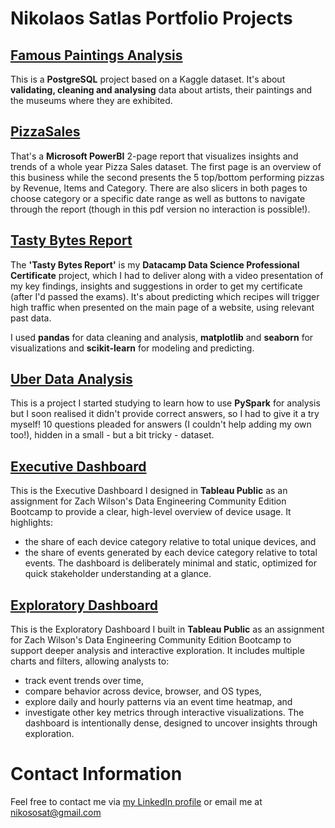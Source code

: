 # Nikolaos Satlas Portfolio Projects
## [Famous Paintings Analysis](https://github.com/nikososat/MyPortfolioProjects/blob/main/Famous%20Paintings%20Analysis.ipynb)
This is a **PostgreSQL** project based on a Kaggle dataset. It's about **validating, cleaning and analysing** data about artists, their paintings and the museums where they are exhibited.
## [PizzaSales](https://github.com/nikososat/MyPortfolioProjects/blob/main/PizzaSales.pdf)
That's a **Microsoft PowerBI** 2-page report that visualizes insights and trends of a whole year Pizza Sales dataset. The first page is an overview of this business while the second presents the 5 top/bottom performing pizzas by Revenue, Items and Category. There are also slicers in both pages to choose category or a specific date range as well as buttons to navigate through the report (though in this pdf version no interaction is possible!).
## [Tasty Bytes Report](https://github.com/nikososat/MyPortfolioProjects/blob/main/Tasty%20Bytes%20Report.ipynb)
The **'Tasty Bytes Report'** is my **Datacamp Data Science Professional Certificate** project, which I had to deliver along with a video presentation of my key findings, insights and suggestions in order to get my certificate (after I'd passed the exams). It's about predicting which recipes will trigger high traffic when presented on the main page of a website, using relevant past data.

I used **pandas** for data cleaning and analysis, **matplotlib** and **seaborn** for visualizations and **scikit-learn** for modeling and predicting.
## [Uber Data Analysis](https://github.com/nikososat/MyPortfolioProjects/blob/main/Uber%20Data%20Analysis.ipynb)
This is a project I started studying to learn how to use **PySpark** for analysis but I soon realised it didn't provide correct answers, so I had to give it a try myself! 10 questions pleaded for answers (I couldn't help adding my own too!), hidden in a small - but a bit tricky - dataset.
## [Executive Dashboard](https://public.tableau.com/app/profile/nikolaos.satlas/viz/BootcampExecutive/ExecutiveDashboard)
This is the Executive Dashboard I designed in **Tableau Public** as an assignment for Zach Wilson's Data Engineering Community Edition Bootcamp to provide a clear, high-level overview of device usage. It highlights:
* the share of each device category relative to total unique devices, and
* the share of events generated by each device category relative to total events.
The dashboard is deliberately minimal and static, optimized for quick stakeholder understanding at a glance.
## [Exploratory Dashboard](https://public.tableau.com/app/profile/nikolaos.satlas/viz/BootcampExploratory/ExploratoryDashboard)
This is the Exploratory Dashboard I built in **Tableau Public** as an assignment for Zach Wilson's Data Engineering Community Edition Bootcamp to support deeper analysis and interactive exploration. It includes multiple charts and filters, allowing analysts to:
* track event trends over time,
* compare behavior across device, browser, and OS types,
* explore daily and hourly patterns via an event time heatmap, and
* investigate other key metrics through interactive visualizations.
The dashboard is intentionally dense, designed to uncover insights through exploration.
# Contact Information
Feel free to contact me via [my LinkedIn profile](https://www.linkedin.com/in/nikolaos-satlas-b23230275) or email me at nikososat@gmail.com
